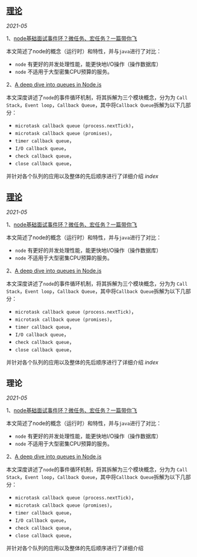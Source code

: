 ## [理论](https://wolf-wolf.github.io/blog_record/article/theory/index)

*2021-05*

1、[node基础面试事件环？微任务、宏任务？一篇带你飞](https://blog.csdn.net/eeewwwddd/article/details/80862682)

本文简述了node的概念（运行时）和特性，并与`java`进行了对比：
 - `node` 有更好的并发处理性能，能更快地I/O操作（操作数据库）
 - `node` 不适用于大型密集CPU预算的服务。

2、[A deep dive into queues in Node.js](https://blog.logrocket.com/a-deep-dive-into-queues-in-node-js/)

本文深度讲述了`node`的事件循环机制，将其拆解为三个模块概念，分为为 `Call Stack`，`Event loop`，`Callback Queue`，其中将`Callback Queue`拆解为以下几部分：
 - `microtask callback queue (process.nextTick)`，
 - `microtask callback queue (promises)`，
 - `timer callback queue`，
 - `I/O callback queue`，
 - `check callback queue`，
 - `close callback queue`，

并针对各个队列的应用以及整体的先后顺序进行了详细介绍
*index*

## [理论](https://wolf-wolf.github.io/blog_record/article/theory)

*2021-05*

1、[node基础面试事件环？微任务、宏任务？一篇带你飞](https://blog.csdn.net/eeewwwddd/article/details/80862682)

本文简述了node的概念（运行时）和特性，并与`java`进行了对比：
 - `node` 有更好的并发处理性能，能更快地I/O操作（操作数据库）
 - `node` 不适用于大型密集CPU预算的服务。

2、[A deep dive into queues in Node.js](https://blog.logrocket.com/a-deep-dive-into-queues-in-node-js/)

本文深度讲述了`node`的事件循环机制，将其拆解为三个模块概念，分为为 `Call Stack`，`Event loop`，`Callback Queue`，其中将`Callback Queue`拆解为以下几部分：
 - `microtask callback queue (process.nextTick)`，
 - `microtask callback queue (promises)`，
 - `timer callback queue`，
 - `I/O callback queue`，
 - `check callback queue`，
 - `close callback queue`，

并针对各个队列的应用以及整体的先后顺序进行了详细介绍
*index*

## 理论

*2021-05*

1、[node基础面试事件环？微任务、宏任务？一篇带你飞](https://blog.csdn.net/eeewwwddd/article/details/80862682)

本文简述了node的概念（运行时）和特性，并与`java`进行了对比：
 - `node` 有更好的并发处理性能，能更快地I/O操作（操作数据库）
 - `node` 不适用于大型密集CPU预算的服务。

2、[A deep dive into queues in Node.js](https://blog.logrocket.com/a-deep-dive-into-queues-in-node-js/)

本文深度讲述了`node`的事件循环机制，将其拆解为三个模块概念，分为为 `Call Stack`，`Event loop`，`Callback Queue`，其中将`Callback Queue`拆解为以下几部分：
 - `microtask callback queue (process.nextTick)`，
 - `microtask callback queue (promises)`，
 - `timer callback queue`，
 - `I/O callback queue`，
 - `check callback queue`，
 - `close callback queue`，

并针对各个队列的应用以及整体的先后顺序进行了详细介绍


